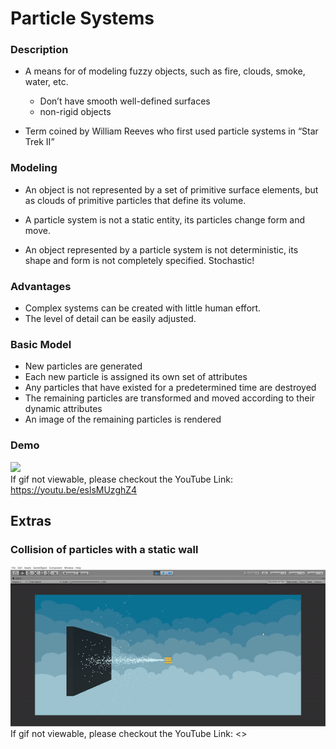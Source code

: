 # Particle Systems

### Description
 * A means for of modeling fuzzy objects, such as fire,
clouds, smoke, water, etc.
    - Don’t have smooth well-defined surfaces
    - non-rigid objects

 * Term coined by William Reeves who first used particle
systems in “Star Trek II”

### Modeling
* An object is not represented by a set of
primitive surface elements, but as clouds of
primitive particles that define its volume.

* A particle system is not a static entity, its
particles change form and move.

* An object represented by a particle system is
not deterministic, its shape and form is not
completely specified. Stochastic!

### Advantages
* Complex systems can be created with little human effort.
* The level of detail can be easily adjusted.

### Basic Model
* New particles are generated
* Each new particle is assigned its own set of attributes
* Any particles that have existed for a predetermined time are
destroyed
* The remaining particles are transformed and moved according
to their dynamic attributes
* An image of the remaining particles is rendered


 ### Demo
 ![](psdemo.gif)  
 If gif not viewable, please checkout the YouTube Link: <https://youtu.be/eslsMUzghZ4>  

 ## Extras

 ### Collision of particles with a static wall
 ![](wall.gif)
 If gif not viewable, please checkout the YouTube Link: <>
